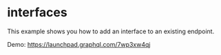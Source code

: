 # interfaces

This example shows you how to add an interface to an existing endpoint.

Demo: https://launchpad.graphql.com/7wp3xw4qj